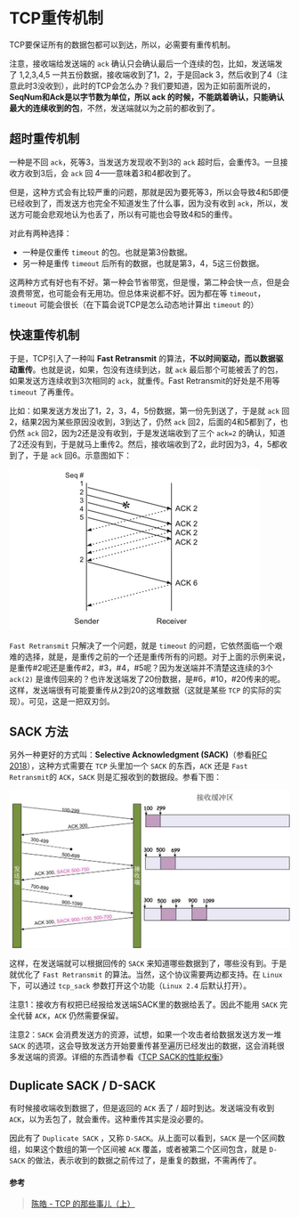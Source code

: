 # TCP重传机制

TCP要保证所有的数据包都可以到达，所以，必需要有重传机制。

注意，接收端给发送端的 `ack` 确认只会确认最后一个连续的包，比如，发送端发了 1,2,3,4,5 一共五份数据，接收端收到了1，2，于是回ack 3，然后收到了4（注意此时3没收到），此时的TCP会怎么办？我们要知道，因为正如前面所说的，**SeqNum和Ack是以字节数为单位，所以 ack 的时候，不能跳着确认，只能确认最大的连续收到的包**，不然，发送端就以为之前的都收到了。



## 超时重传机制

一种是不回 `ack`，死等3，当发送方发现收不到3的 `ack` 超时后，会重传3。一旦接收方收到3后，会 `ack` 回 4——意味着3和4都收到了。

但是，这种方式会有比较严重的问题，那就是因为要死等3，所以会导致4和5即便已经收到了，而发送方也完全不知道发生了什么事，因为没有收到 `ack`，所以，发送方可能会悲观地认为也丢了，所以有可能也会导致4和5的重传。

对此有两种选择：

- 一种是仅重传 `timeout` 的包。也就是第3份数据。
- 另一种是重传 `timeout` 后所有的数据，也就是第3，4，5这三份数据。

这两种方式有好也有不好。第一种会节省带宽，但是慢，第二种会快一点，但是会浪费带宽，也可能会有无用功。但总体来说都不好。因为都在等 `timeout`，`timeout` 可能会很长（在下篇会说TCP是怎么动态地计算出 `timeout` 的）



## 快速重传机制

于是，TCP引入了一种叫 **Fast Retransmit**  的算法，**不以时间驱动，而以数据驱动重传**。也就是说，如果，包没有连续到达，就 `ack` 最后那个可能被丢了的包，如果发送方连续收到3次相同的 `ack`，就重传。Fast Retransmit的好处是不用等 `timeout` 了再重传。

比如：如果发送方发出了1，2，3，4，5份数据，第一份先到送了，于是就 `ack` 回2，结果2因为某些原因没收到，3到达了，仍然 `ack` 回2，后面的4和5都到了，也仍然 `ack` 回2，因为2还是没有收到，于是发送端收到了三个 `ack=2` 的确认，知道了2还没有到，于是就马上重传2。然后，接收端收到了2，此时因为3，4，5都收到了，于是 `ack` 回6。示意图如下：

![img](assets/FASTIncast021.png)

`Fast Retransmit` 只解决了一个问题，就是 `timeout` 的问题，它依然面临一个艰难的选择，就是，是重传之前的一个还是重传所有的问题。对于上面的示例来说，是重传#2呢还是重传#2，#3，#4，#5呢？因为发送端并不清楚这连续的3个 `ack(2)` 是谁传回来的？也许发送端发了20份数据，是#6，#10，#20传来的呢。这样，发送端很有可能要重传从2到20的这堆数据（这就是某些 `TCP` 的实际的实现）。可见，这是一把双刃剑。





## SACK 方法

另外一种更好的方式叫：**Selective Acknowledgment (SACK)**（参看[RFC 2018](https://tools.ietf.org/html/rfc2018)），这种方式需要在 `TCP` 头里加一个 `SACK` 的东西，`ACK` 还是 `Fast Retransmit`的 `ACK`，`SACK` 则是汇报收到的数据段。参看下图：

![img](assets/tcp_sack_example-1024x577.jpg)

这样，在发送端就可以根据回传的 `SACK` 来知道哪些数据到了，哪些没有到。于是就优化了 `Fast Retransmit` 的算法。当然，这个协议需要两边都支持。在 `Linux` 下，可以通过 `tcp_sack` 参数打开这个功能（`Linux 2.4` 后默认打开）。

注意1：接收方有权把已经报给发送端SACK里的数据给丢了。因此不能用 `SACK` 完全代替 `ACK`，`ACK` 仍然需要保留。

注意2：`SACK` 会消费发送方的资源，试想，如果一个攻击者给数据发送方发一堆 `SACK` 的选项，这会导致发送方开始要重传甚至遍历已经发出的数据，这会消耗很多发送端的资源。详细的东西请参看《[TCP SACK的性能权衡](https://www.ibm.com/developerworks/cn/linux/l-tcp-sack/)》





## Duplicate SACK / D-SACK

有时候接收端收到数据了，但是返回的 `ACK` 丢了 / 超时到达。发送端没有收到 `ACK`，以为丢包了，就会重传。这种重传其实是没必要的。

因此有了 `Duplicate SACK` ，又称 `D-SACK`。从上面可以看到，`SACK` 是一个区间数组，如果这个数组的第一个区间被 `ACK` 覆盖，或者被第二个区间包含，就是 `D-SACK` 的做法，表示收到的数据之前传过了，是重复的数据，不需再传了。





#### 参考

> [陈皓 - TCP 的那些事儿（上）](https://coolshell.cn/articles/11564.html#%E8%B6%85%E6%97%B6%E9%87%8D%E4%BC%A0%E6%9C%BA%E5%88%B6)
